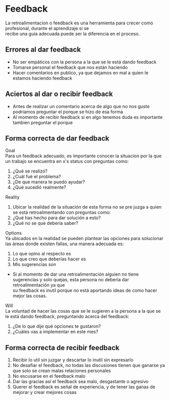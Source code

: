 # Feedback

La retroalimentacion o feedback es una herramienta para crecer como profesional, durante el aprendizaje si se  
recibe una guia adecuada puede ser la diferencia en el proceso.  

## Errores al dar feedback  

* No ser empáticos con la persona a la que se le está dando feedback  
* Tomarse personal el feedback que nos están haciendo  
* Hacer comentarios en publico, ya que dejamos en mal a quien le estamos haciendo feedback  


## Aciertos al dar o recibir feedback  

* Antes de realizar un comentario acerca de algo que no nos guste podriamos preguntar el porque se hizo de esa forma  
* Al momento de recibir feedback si en algo tenemos duda es importante tambien preguntar el porque  


## Forma correcta de dar feedback

Goal  
Para un feedback adecuado, es importante conocer la situacion por la que un trabajo se encuentra en x's status con preguntas como:  
1. ¿Qué se realizó?  
2. ¿Cuál fué el problema?  
3. ¿De que manera te puedo ayudar?  
4. ¿Qué sucedió realmente?

Reality  
1. Ubicar la realidad de la situación de esta forma no se pre juzga a quien se está retroalimentando con preguntas como:  
2. ¿Qué has hecho para dar solución a esto?  
3. ¿Qué no se que debería saber?  

Options  
Ya ubicados en la realidad se pueden plantear las opciones para solucionar las áreas donde existen fallas, una manera adecuada es:
1. Lo que opino al respecto es  
2. Lo que creo que deberías hacer es  
3. Mis sugerencias son  
* Si al momento de dar una retroalimentación alguien no tiene sugerencias y solo quejas, esta persona no debería dar retroalimentación ya que  
su feedback es inutil porque no está aportando ideas de como hacer mejor las cosas.      


Will  
La voluntad de hacer las cosas que se le sugieren a la persona a la que se le está dando feedback, preguntando acerca del feedback:  
1. ¿De lo que dije qué opciones te gustaron?  
2. ¿Cuáles vas a implementar en este mes?  

## Forma correcta de recibir feedback  

1. Recibir lo util sin juzgar y descartar lo inutil sin expresarlo  
2. No desafiar el feedback, no todas las discusiones tienen que ganarse ya que solo se crean malas relaciones personales  
3. No escusarse en el feedback malo  
4. Dar las gracias así el feedback sea malo, desgastante o agresivo  
5. Querer el feedback es señal de experiencia, y de tener las ganas de mejorar y crear mejores cosas  












